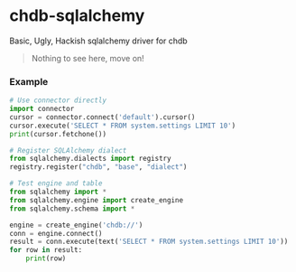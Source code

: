 # chdb-sqlalchemy
Basic, Ugly, Hackish sqlalchemy driver for chdb

> Nothing to see here, move on!

### Example
```python
# Use connector directly
import connector
cursor = connector.connect('default').cursor()
cursor.execute('SELECT * FROM system.settings LIMIT 10')
print(cursor.fetchone())

# Register SQLAlchemy dialect
from sqlalchemy.dialects import registry
registry.register("chdb", "base", "dialect")

# Test engine and table
from sqlalchemy import *
from sqlalchemy.engine import create_engine
from sqlalchemy.schema import *

engine = create_engine('chdb://')
conn = engine.connect()
result = conn.execute(text('SELECT * FROM system.settings LIMIT 10'))
for row in result:
    print(row)
```
